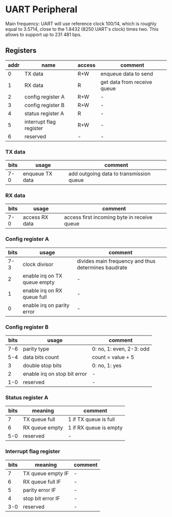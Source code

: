 # UART Peripheral

Main frequency: UART will use reference clock 100/14, which is roughly equal to 3.5714, close to the 1.8432 (8250 UART's clock) times two. This allows to support up to 231 481 bps.

##  Registers
| addr | name | access | comment |
| ---- | ----- | ------- | ------ |
| 0 | TX data | R+W | enqueue data to send |
| 1 | RX data | R | get data from receive queue |
| 2 | config register A | R+W | - |
| 3 | config register B | R+W | - |
| 4 | status register A | R | - |
| 5 | interrupt flag register | R+W | - |
| 6 | reserved | - | - |

### TX data
| bits | usage | comment |
| ---- | ----- | ------- |
| 7-0 | enqueue TX data | add outgoing data to transmission queue |

### RX data
| bits | usage | comment |
| ---- | ----- | ------- |
| 7-0 | access RX data | access first incoming byte in receive queue |

### Config register A
| bits | usage | comment |
| ---- | ----- | ------- |
| 7-3 | clock divisor | divides main frequency and thus determines baudrate |
| 2 | enable irq on TX queue empty | - |
| 1 | enable irq on RX queue full | - |
| 0 | enable irq on parity error | - |

### Config register B
| bits | usage | comment |
| ---- | ----- | ------- |
| 7-6 | parity type | 0: no, 1: even, 2-3: odd |
| 5-4 | data bits count | count = value + 5 |
| 3 | double stop bits | 0: no, 1: yes |
| 2 | enable irq on stop bit error | - |
| 1-0 | reserved | - |

### Status register A
| bits | meaning | comment |
| ---- | ----- | ------- |
| 7 | TX queue full | 1 if TX queue is full |
| 6 | RX queue empty | 1 if RX queue is empty |
| 5-0 | reserved | - |

### Interrupt flag register
| bits | meaning | comment |
| ---- | ----- | ------- |
| 7 | TX queue empty IF | - |
| 6 | RX queue full IF | - |
| 5 | parity error IF | - |
| 4 | stop bit error IF | - |
| 3-0 | reserved | - |

